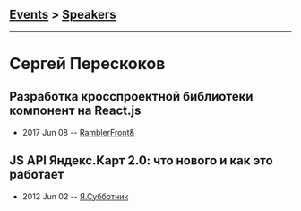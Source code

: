 ## [Events](../README.md) > [Speakers](../speakers.md)
---

# Сергей Перескоков

## Разработка кросспроектной библиотеки компонент на React.js
- 2017 Jun 08 -- [RamblerFront&amp;](https://www.youtube.com/watch?v=OeGb4cfQxOU)    
## JS API Яндекс.Карт 2.0: что нового и как это работает
- 2012 Jun 02 -- [Я.Субботник](https://events.yandex.ru/lib/talks/100/)    
